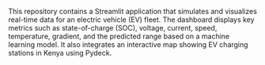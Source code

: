 This repository contains a Streamlit application that simulates and visualizes real-time data for an electric vehicle (EV) fleet. The dashboard displays key metrics such as state-of-charge (SOC), voltage, current, speed, temperature, gradient, and the predicted range based on a machine learning model. It also integrates an interactive map showing EV charging stations in Kenya using Pydeck.


